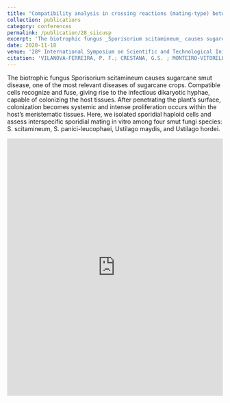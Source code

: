 ```yaml
---
title: "Compatibility analysis in crossing reactions (mating-type) between smut fungi species"
collection: publications
category: conferences
permalink: /publication/28_siicusp
excerpt: 'The biotrophic fungus _Sporisorium scitamineum_ causes sugarcane smut disease, one of the most relevant diseases of sugarcane crops. Compatible cells recognize and fuse, giving rise to the infectious dikaryotic hyphae, capable of colonizing the host tissues. After penetrating the plant’s surface, colonization becomes systemic and intense proliferation occurs within the host’s meristematic tissues. Here, we isolated sporidial haploid cells and assess interspecific sporidial mating in vitro among four smut fungi species: _S. scitamineum_, _S. panici-leucophaei_, _Ustilago maydis_, and _Ustilago hordei._'
date: 2020-11-18
venue: '28º International Symposium on Scientific and Technological Initiation (SIICUSP)'
citation: 'VILANOVA-FERREIRA, P. F.; CRESTANA, G.S. ; MONTEIRO-VITORELLO, C. B. . Compatibility analysis in crossing reactions (mating-type) between smut fungi species. In: 28º International Symposium on Scientific and Technological Initiation (SIICUSP), 2020. '
---
```


The biotrophic fungus Sporisorium scitamineum causes sugarcane smut disease, one of the most relevant diseases of sugarcane crops. Compatible cells recognize and fuse, giving rise to the infectious dikaryotic hyphae, capable of colonizing the host tissues. After penetrating the plant’s surface, colonization becomes systemic and intense proliferation occurs within the host’s meristematic tissues. Here, we isolated sporidial haploid cells and assess interspecific sporidial mating in vitro among four smut fungi species: S. scitamineum, S. panici-leucophaei, Ustilago maydis, and Ustilago hordei.

<embed src="https://pedrofvilanova.github.io/files/siicusp.pdf" width="100%" height="600px" type="application/pdf"/> 
